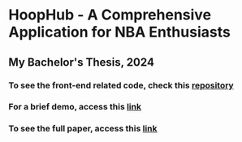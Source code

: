 # HoopHub - A Comprehensive Application for NBA Enthusiasts 
## My Bachelor's Thesis, 2024
### To see the **front-end** related code, check this [repository]( https://github.com/AlexNeagu123/HoopHub-FE )
### For a brief **demo**, access this [link]( https://www.youtube.com/watch?v=PMvrcbDFoJg )
### To see the **full paper**, access this [link]( https://drive.google.com/file/d/18h9LE-R63r6s_ZLwLH7MantfL0HfSuxq/view?usp=sharing )  
